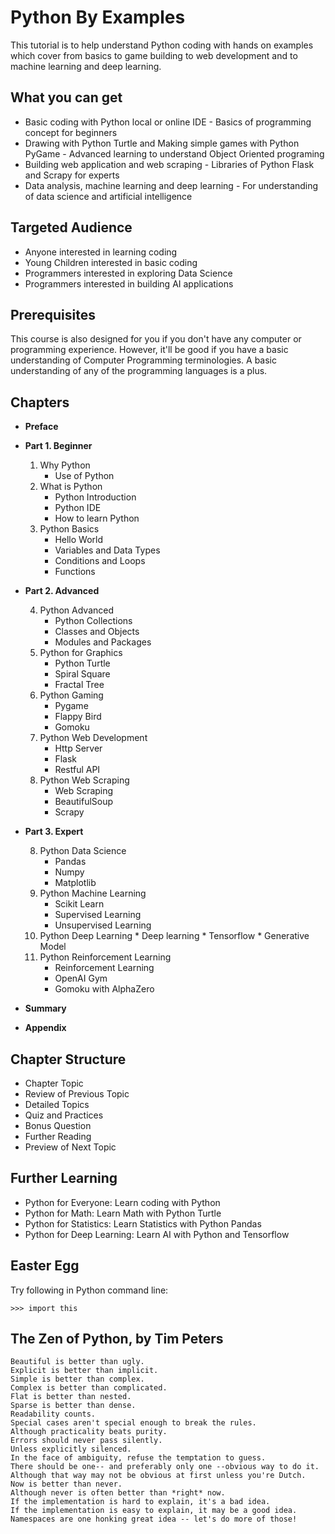 # Python By Examples

This tutorial is to help understand Python coding with hands on examples which cover from basics to game building to web development and to machine learning and deep learning. 

## What you can get

- Basic coding with Python local or online IDE - Basics of programming concept for beginners
- Drawing with Python Turtle and Making simple games with Python PyGame - Advanced learning to understand Object Oriented programing
- Building web application and web scraping - Libraries of Python Flask and Scrapy for experts
- Data analysis, machine learning and deep learning - For understanding of data science and artificial intelligence

## Targeted Audience

- Anyone interested in learning coding
- Young Children interested in basic coding
- Programmers interested in exploring Data Science
- Programmers interested in building AI applications

## Prerequisites

This course is also designed for you if you don't have any computer or programming experience. However, it'll be good if you have a basic understanding of Computer Programming terminologies. A basic understanding of any of the programming languages is a plus.

## Chapters

*   **Preface**

*   **Part 1. Beginner**

    1.  Why Python
        *   Use of Python
    2.  What is Python
        *   Python Introduction
        *   Python IDE
        *   How to learn Python
    3.  Python Basics
        *   Hello World
        *   Variables and Data Types
        *   Conditions and Loops
        *   Functions
  
*   **Part 2. Advanced**

    4.  Python Advanced
        *   Python Collections
        *   Classes and Objects
        *   Modules and Packages
    5.  Python for Graphics
        *   Python Turtle
        *   Spiral Square
        *   Fractal Tree
    6.  Python Gaming
        *   Pygame
        *   Flappy Bird
        *   Gomoku
    7.  Python Web Development
        *   Http Server
        *   Flask
        *   Restful API
    8.  Python Web Scraping
        *   Web Scraping
        *   BeautifulSoup
        *   Scrapy

*   **Part 3. Expert**

    8.  Python Data Science
        *   Pandas
        *   Numpy
        *   Matplotlib
    9.  Python Machine Learning
        *   Scikit Learn
        *   Supervised Learning
        *   Unsupervised Learning
    10.  Python Deep Learning
        *   Deep learning
        *   Tensorflow
        *   Generative Model
    11.  Python Reinforcement Learning
          * Reinforcement Learning
          * OpenAI Gym
          * Gomoku with AlphaZero

*   **Summary**

*   **Appendix**

## Chapter Structure

* Chapter Topic
* Review of Previous Topic
* Detailed Topics
* Quiz and Practices
* Bonus Question
* Further Reading
* Preview of Next Topic

## Further Learning

- Python for Everyone: Learn coding with Python
- Python for Math: Learn Math with Python Turtle
- Python for Statistics: Learn Statistics with Python Pandas
- Python for Deep Learning: Learn AI with Python and Tensorflow

## Easter Egg

Try following in Python command line:

`>>> import this`

## The Zen of Python, by Tim Peters
```
Beautiful is better than ugly.
Explicit is better than implicit.
Simple is better than complex.
Complex is better than complicated.
Flat is better than nested.
Sparse is better than dense.
Readability counts.
Special cases aren't special enough to break the rules.
Although practicality beats purity.
Errors should never pass silently.
Unless explicitly silenced.
In the face of ambiguity, refuse the temptation to guess.
There should be one-- and preferably only one --obvious way to do it.
Although that way may not be obvious at first unless you're Dutch.
Now is better than never.
Although never is often better than *right* now.
If the implementation is hard to explain, it's a bad idea.
If the implementation is easy to explain, it may be a good idea.
Namespaces are one honking great idea -- let's do more of those!
```
